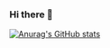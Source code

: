 ### Hi there 👋
[![Anurag's GitHub stats](https://github-readme-stats.vercel.app/api?username=oyzh&show_icons=true&theme=solarized-light)](https://github.com/anuraghazra/github-readme-stats)

<!--
**oyzh/oyzh** is a ✨ _special_ ✨ repository because its `README.md` (this file) appears on your GitHub profile.


Here are some ideas to get you started:

- 🔭 I’m currently working on ...
- 🌱 I’m currently learning ...
- 👯 I’m looking to collaborate on ...
- 🤔 I’m looking for help with ...
- 💬 Ask me about ...
- 📫 How to reach me: ...
- 😄 Pronouns: ...
- ⚡ Fun fact: ...
-->
